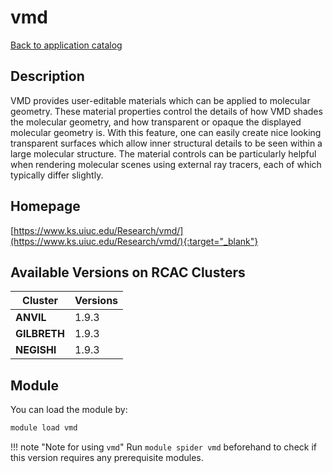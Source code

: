 # vmd

[Back to application catalog](../app_catalog.md)

## Description

VMD provides user-editable materials which can be applied to molecular geometry.  These material properties control the details of how VMD shades the molecular geometry, and how transparent or opaque the displayed molecular geometry is. With this feature, one can easily create nice looking transparent surfaces which allow inner structural details to be seen within a large molecular structure. The material controls can be particularly helpful when rendering molecular scenes using external ray tracers, each of which typically differ slightly.

## Homepage

[https://www.ks.uiuc.edu/Research/vmd/](https://www.ks.uiuc.edu/Research/vmd/){:target="_blank"}

## Available Versions on RCAC Clusters

|Cluster|Versions|
|---|---|
**ANVIL**|1.9.3
**GILBRETH**|1.9.3
**NEGISHI**|1.9.3

## Module

You can load the module by:

```bash
module load vmd
```

!!! note "Note for using `vmd`"
    Run `module spider vmd` beforehand to check if this version requires any prerequisite modules.
